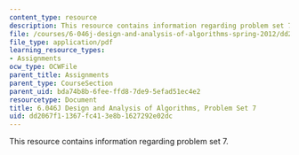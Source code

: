 ```yaml
---
content_type: resource
description: This resource contains information regarding problem set 7.
file: /courses/6-046j-design-and-analysis-of-algorithms-spring-2012/dd2067f11367fc413e8b1627292e02dc_MIT6_046JS12_ps7.pdf
file_type: application/pdf
learning_resource_types:
- Assignments
ocw_type: OCWFile
parent_title: Assignments
parent_type: CourseSection
parent_uid: bda74b8b-6fee-ffd8-7de9-5efad51ec4e2
resourcetype: Document
title: 6.046J Design and Analysis of Algorithms, Problem Set 7
uid: dd2067f1-1367-fc41-3e8b-1627292e02dc
---
```

This resource contains information regarding problem set 7.

